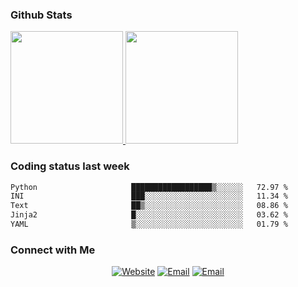 
### Github Stats

<a href="https://github.com/lileixuan">
  <img height="180em" src="https://github-readme-stats.vercel.app/api?username=lileixuan&theme=buefy&show_icons=true" />
  <img height="180em" src="https://github-readme-stats.vercel.app/api/top-langs/?username=lileixuan&theme=buefy&layout=compact" />
</a>

### Coding status last week 

<!--START_SECTION:waka-->

```txt
Python                     ██████████████████▒░░░░░░   72.97 %
INI                        ███░░░░░░░░░░░░░░░░░░░░░░   11.34 %
Text                       ██▒░░░░░░░░░░░░░░░░░░░░░░   08.86 %
Jinja2                     █░░░░░░░░░░░░░░░░░░░░░░░░   03.62 %
YAML                       ▒░░░░░░░░░░░░░░░░░░░░░░░░   01.79 %
```

<!--END_SECTION:waka-->

### Connect with Me 

<p align="center">
<a href="https://www.koomu.cn/"><img alt="Website" src="https://img.shields.io/badge/Website-www.koomu.cn-blue?style=flat-square&logo=google-chrome"></a>
<a href="mailto:lileixuan@gmail.com"><img alt="Email" src="https://img.shields.io/badge/Email-lileixuan@gmail.com-blue?style=flat-square&logo=gmail"></a>
<a href="https://www.koomu.cn/rss/"><img alt="Email" src="https://img.shields.io/badge/RSS-www.koomu.cn%2Frss%2F-blue?style=flat-square&logo=rss"></a>


</p>
